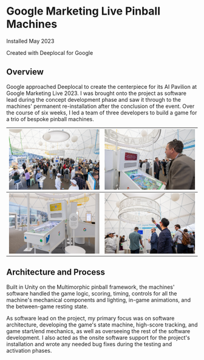 # Google Marketing Live Pinball Machines

Installed May 2023

Created with Deeplocal for Google

## Overview

Google approached Deeplocal to create the centerpiece for its AI Pavilion at Google Marketing Live 2023. I was brought onto the project as software lead during the concept development phase and saw it through to the machines' permanent re-installation after the conclusion of the event. Over the course of six weeks, I led a team of three developers to build a game for a trio of bespoke pinball machines.

| ![Wide shot of AI Pavilion](/content/gml-pinball/images/pinball-crowd.jpg "Wide shot of pinball machines") | ![Pinball machine player](/content/gml-pinball/images/pinball-player-side.jpg "Pinball machine player") |
| --- | --- |
| ![Pinball machine closeup](/content/gml-pinball/images/pinball-machine.jpg "Pinball machine closeup") | ![Crowd around machines](/content/gml-pinball/images/pinball-selfie.jpg "Crowd around machines") |

## Architecture and Process

Built in Unity on the Multimorphic pinball framework, the machines' software handled the game logic, scoring, timing, controls for all the machine's mechanical components and lighting, in-game animations, and the between-game resting state.

As software lead on the project, my primary focus was on software architecture, developing the game's state machine, high-score tracking, and game start/end mechanics, as well as overseeing the rest of the software development. I also acted as the onsite software support for the project's installation and wrote any needed bug fixes during the testing and activation phases.
